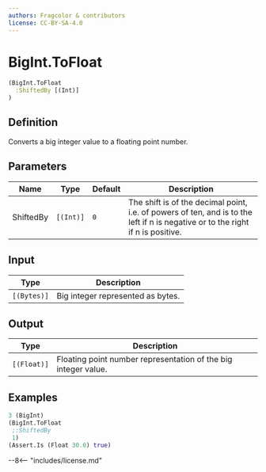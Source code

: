 ```yaml
---
authors: Fragcolor & contributors
license: CC-BY-SA-4.0
---
```



# BigInt.ToFloat

```clojure
(BigInt.ToFloat
  :ShiftedBy [(Int)]
)
```


## Definition

Converts a big integer value to a floating point number.


## Parameters

| Name | Type | Default | Description |
|------|------|---------|-------------|
| ShiftedBy | `[(Int)]` | `0` | The shift is of the decimal point, i.e. of powers of ten, and is to the left if n is negative or to the right if n is positive. |


## Input

| Type | Description |
|------|-------------|
| `[(Bytes)]` | Big integer represented as bytes. |


## Output

| Type | Description |
|------|-------------|
| `[(Float)]` | Floating point number representation of the big integer value. |


## Examples

```clojure
3 (BigInt)
(BigInt.ToFloat
 ;:ShiftedBy
 1)
(Assert.Is (Float 30.0) true)
```


--8<-- "includes/license.md"
